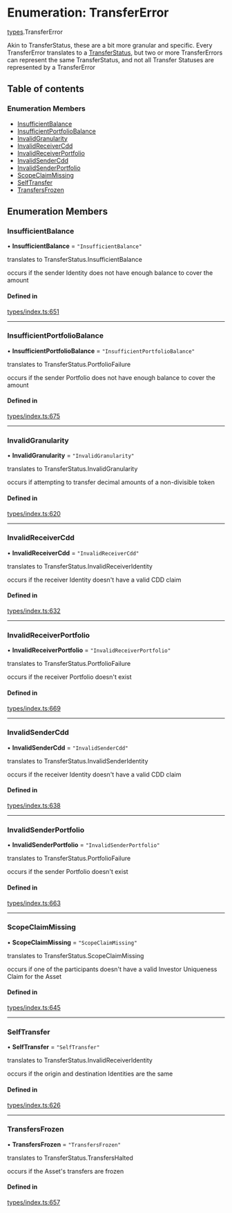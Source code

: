 # Enumeration: TransferError

[types](../wiki/types).TransferError

Akin to TransferStatus, these are a bit more granular and specific. Every TransferError translates to
  a [TransferStatus](../wiki/types.TransferStatus), but two or more TransferErrors can represent the same TransferStatus, and
  not all Transfer Statuses are represented by a TransferError

## Table of contents

### Enumeration Members

- [InsufficientBalance](../wiki/types.TransferError#insufficientbalance)
- [InsufficientPortfolioBalance](../wiki/types.TransferError#insufficientportfoliobalance)
- [InvalidGranularity](../wiki/types.TransferError#invalidgranularity)
- [InvalidReceiverCdd](../wiki/types.TransferError#invalidreceivercdd)
- [InvalidReceiverPortfolio](../wiki/types.TransferError#invalidreceiverportfolio)
- [InvalidSenderCdd](../wiki/types.TransferError#invalidsendercdd)
- [InvalidSenderPortfolio](../wiki/types.TransferError#invalidsenderportfolio)
- [ScopeClaimMissing](../wiki/types.TransferError#scopeclaimmissing)
- [SelfTransfer](../wiki/types.TransferError#selftransfer)
- [TransfersFrozen](../wiki/types.TransferError#transfersfrozen)

## Enumeration Members

### InsufficientBalance

• **InsufficientBalance** = ``"InsufficientBalance"``

translates to TransferStatus.InsufficientBalance

occurs if the sender Identity does not have enough balance to cover the amount

#### Defined in

[types/index.ts:651](https://github.com/PolymeshAssociation/polymesh-sdk/blob/31fdce23/src/types/index.ts#L651)

___

### InsufficientPortfolioBalance

• **InsufficientPortfolioBalance** = ``"InsufficientPortfolioBalance"``

translates to TransferStatus.PortfolioFailure

occurs if the sender Portfolio does not have enough balance to cover the amount

#### Defined in

[types/index.ts:675](https://github.com/PolymeshAssociation/polymesh-sdk/blob/31fdce23/src/types/index.ts#L675)

___

### InvalidGranularity

• **InvalidGranularity** = ``"InvalidGranularity"``

translates to TransferStatus.InvalidGranularity

occurs if attempting to transfer decimal amounts of a non-divisible token

#### Defined in

[types/index.ts:620](https://github.com/PolymeshAssociation/polymesh-sdk/blob/31fdce23/src/types/index.ts#L620)

___

### InvalidReceiverCdd

• **InvalidReceiverCdd** = ``"InvalidReceiverCdd"``

translates to TransferStatus.InvalidReceiverIdentity

occurs if the receiver Identity doesn't have a valid CDD claim

#### Defined in

[types/index.ts:632](https://github.com/PolymeshAssociation/polymesh-sdk/blob/31fdce23/src/types/index.ts#L632)

___

### InvalidReceiverPortfolio

• **InvalidReceiverPortfolio** = ``"InvalidReceiverPortfolio"``

translates to TransferStatus.PortfolioFailure

occurs if the receiver Portfolio doesn't exist

#### Defined in

[types/index.ts:669](https://github.com/PolymeshAssociation/polymesh-sdk/blob/31fdce23/src/types/index.ts#L669)

___

### InvalidSenderCdd

• **InvalidSenderCdd** = ``"InvalidSenderCdd"``

translates to TransferStatus.InvalidSenderIdentity

occurs if the receiver Identity doesn't have a valid CDD claim

#### Defined in

[types/index.ts:638](https://github.com/PolymeshAssociation/polymesh-sdk/blob/31fdce23/src/types/index.ts#L638)

___

### InvalidSenderPortfolio

• **InvalidSenderPortfolio** = ``"InvalidSenderPortfolio"``

translates to TransferStatus.PortfolioFailure

occurs if the sender Portfolio doesn't exist

#### Defined in

[types/index.ts:663](https://github.com/PolymeshAssociation/polymesh-sdk/blob/31fdce23/src/types/index.ts#L663)

___

### ScopeClaimMissing

• **ScopeClaimMissing** = ``"ScopeClaimMissing"``

translates to TransferStatus.ScopeClaimMissing

occurs if one of the participants doesn't have a valid Investor Uniqueness Claim for
  the Asset

#### Defined in

[types/index.ts:645](https://github.com/PolymeshAssociation/polymesh-sdk/blob/31fdce23/src/types/index.ts#L645)

___

### SelfTransfer

• **SelfTransfer** = ``"SelfTransfer"``

translates to TransferStatus.InvalidReceiverIdentity

occurs if the origin and destination Identities are the same

#### Defined in

[types/index.ts:626](https://github.com/PolymeshAssociation/polymesh-sdk/blob/31fdce23/src/types/index.ts#L626)

___

### TransfersFrozen

• **TransfersFrozen** = ``"TransfersFrozen"``

translates to TransferStatus.TransfersHalted

occurs if the Asset's transfers are frozen

#### Defined in

[types/index.ts:657](https://github.com/PolymeshAssociation/polymesh-sdk/blob/31fdce23/src/types/index.ts#L657)
